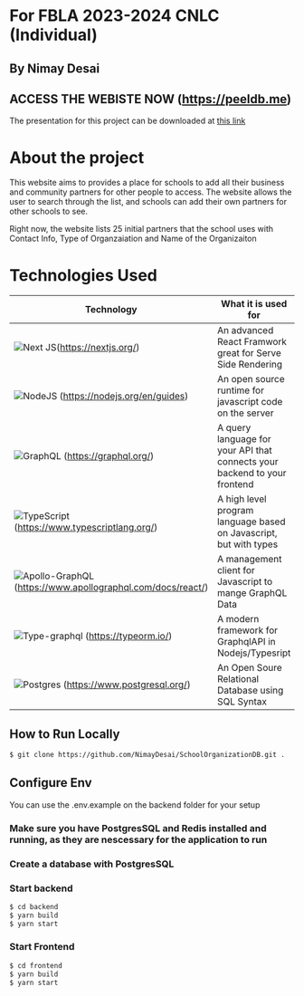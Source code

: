 # For FBLA 2023-2024 CNLC (Individual)

## By Nimay Desai

## ACCESS THE WEBISTE NOW (https://peeldb.me)

The presentation for this project can be downloaded at [this link](SchoolDB.pptx)

# About the project

This website aims to provides a place for schools to add all their business and community partners for other people to access. The website allows the user to search through the list, and schools can add their own partners for other schools to see.

Right now, the website lists 25 initial partners that the school uses with Contact Info, Type of Organzaiation and Name of the Organizaiton


# Technologies Used

| Technology                                                                                                                                                 | What it is used for                                                       |
| ---------------------------------------------------------------------------------------------------------------------------------------------------------- | ------------------------------------------------------------------------- |
| ![Next JS](https://img.shields.io/badge/Next-black?style=for-the-badge&logo=next.js&logoColor=white)(https://nextjs.org/)                                  | An advanced React Framwork great for Serve Side Rendering                 |
| ![NodeJS](https://img.shields.io/badge/node.js-6DA55F?style=for-the-badge&logo=node.js&logoColor=white) (https://nodejs.org/en/guides)                     | An open source runtime for javascript code on the server                  |
| ![GraphQL](https://img.shields.io/badge/-GraphQL-E10098?style=for-the-badge&logo=graphql&logoColor=white) (https://graphql.org/)                           | A query language for your API that connects your backend to your frontend |
| ![TypeScript](https://img.shields.io/badge/typescript-%23007ACC.svg?style=for-the-badge&logo=typescript&logoColor=white) (https://www.typescriptlang.org/) | A high level program language based on Javascript, but with types         |
| ![Apollo-GraphQL](https://img.shields.io/badge/-ApolloGraphQL-311C87?style=for-the-badge&logo=apollo-graphql)(https://www.apollographql.com/docs/react/)   | A management client for Javascript to mange GraphQL Data                  |
| ![Type-graphql](https://img.shields.io/badge/-TypeGraphQL-%23C04392?style=for-the-badge) (https://typeorm.io/)                                             | A modern framework for GraphqlAPI in Nodejs/Typesript                     |
| ![Postgres](https://img.shields.io/badge/postgres-%23316192.svg?style=for-the-badge&logo=postgresql&logoColor=white) (https://www.postgresql.org/)         | An Open Soure Relational Database using SQL Syntax                        |

## How to Run Locally

```sh
$ git clone https://github.com/NimayDesai/SchoolOrganizationDB.git .
```

## Configure Env

You can use the .env.example on the backend folder for your setup

### Make sure you have PostgresSQL and Redis installed and running, as they are nescessary for the application to run

### Create a database with PostgresSQL

### Start backend

```sh
$ cd backend
$ yarn build
$ yarn start
```

### Start Frontend

```sh
$ cd frontend
$ yarn build
$ yarn start
```

